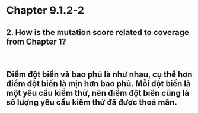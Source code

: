 # Chapter 9.1.2-2
## 2. How is the mutation score related to coverage from Chapter 1?

</br>

## Điểm đột biến và bao phủ là như nhau, cụ thể hơn điểm đột biến là mịn hơn bao phủ. Mỗi đột biến là một yêu cầu kiểm thử, nên điểm đột biến cũng là số lượng yêu cầu kiểm thử đã được thoả mãn.
